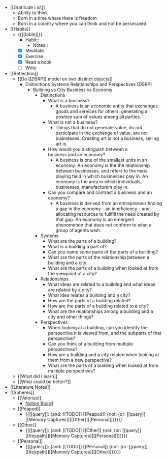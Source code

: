 - [[Gratitude List]]
    - Ability to think
    - Born in a time where there is freedom
    - Born in a country where you can think and not be persecuted
- [[Habits]]
    - {{[[table]]}}
        - Habit::
            - Notes::
        - [x] Meditate
        - [x] Exercise
        - [x] Read a book
        - [ ] Write
- [[Reflection]]
    - [[Do [[DSRP]] model on two distinct objects]]
        - Distinctions Systems Relationships and Perspectives (DSRP) 
            - Building vs City Business vs Economy
                - Distinctions
                    - What is a business?
                        - A business is an economic entity that exchanges goods and services for others, generating a positive sum of values among all parties.
                    - What is not a business?
                        - Things that do not generate value, do not participate in the exchange of value, are not businesses. Creating art is not a business, selling art is.
                    - How would you distinguish between a business and an economy?
                        - A business is one of the smallest units in an economy. An economy is the the relationship between businesses, and refers to the meta playing field in which businesses play in. An economy is the area in which individuals, businesses, manufacturers play in. 
                    - Can you compare and contrast a business and an economy?
                        - A business is derived from an entrepreneur finding a gap in the economy - an inneficiency - and allocating resources to fullfill the need created by that gap. An economy is an emergent phenomenon that does not conform to what a group of agents wish
                - Systems
                    - What are the parts of a building?
                    - What is a building a part of?
                    - Can you name some parts of the parts of a building?
                    - What are the parts of the relationship between a building and a city
                    - What are the parts of a building when looked at from the viewpoint of a city?
                - Relationships
                    - What ideas are related to a building and what ideas are related by a city?
                    - What idea relates a building and a city?
                    - How are the parts of a building related?
                    - How are the parts of a building related to a city?
                    - What are the relationships among a building and a city and other things?
                - Perspectives
                    - When looking at a building, can you identify the perspective it is viewed from, and the subparts of that perspective?
                    - Can you think of a building from multiple perspectives?
                    - How are a building and a city related when looking at them from a new perspective?
                    - What are the parts of a building when looked at from multiple perspectives?
    - [[What did I learn]]
    - [[What could be better?]]
- [[Literature Notes]]
- [[Spheres]] 
    - [[Valorize]]
        - [Notion Board](https://www.notion.so/59b8a1e9f91846d0ab94ae99b008a999?v=cfc35d56c3b8498783dea4d92146aa7d)
    - [[Peapod]]
        - {{[[query]]: {and: [[TODO]] [[Peapod]] {not: {or: [[query]][[Memory Captures]][[Other]][[Personal]]}}}}}
    - [[Other]]
        - {{[[query]]: {and: [[TODO]] [[Other]] {not: {or: [[query]][[Keypath]][[Memory Captures]][[Personal]]}}}}}
    - [[Personal]]
        - {{[[query]]: {and: [[TODO]] [[Personal]] {not: {or: [[query]][[Keypath]][[Memory Captures]][[Other]]}}}}}
